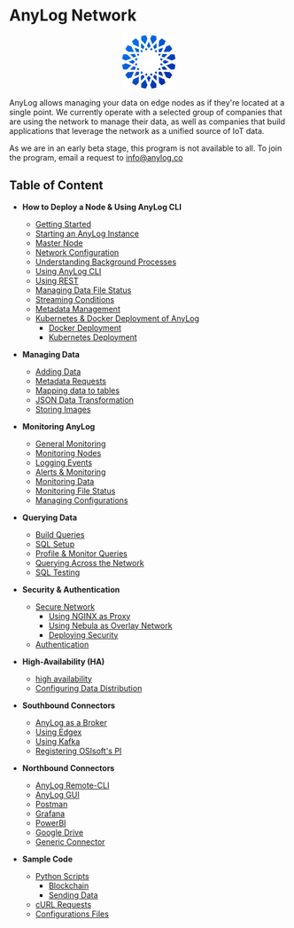 # AnyLog Network 

<div align="center">
    <img src="imgs/anylog_logo.png" />
</div> 

AnyLog allows managing your data on edge nodes as if they're located at a single point. We currently operate with a 
selected group of companies that are using the network to manage their data, as well as  companies that build 
applications that leverage the network as a unified source of IoT data. 

As we are in an early beta stage, this program is not available to all. To join the program, email a request to 
[info@anylog.co](mailto:info@anylog.co)


## Table of Content 
* **How to Deploy a Node & Using AnyLog CLI**
  * [Getting Started](getting%20started.md) 
  * [Starting an AnyLog Instance](starting%20an%20anylog%20instance.md)
  * [Master Node](master%20node.md)
  * [Network Configuration](network%20configuration.md)
  * [Understanding Background Processes](background%20processes.md)
  * [Using AnyLog CLI](anylog%20commands.md)
  * [Using REST](using%20rest.md)
  * [Managing Data File Status](managing%20data%20files%20status.md)
  * [Streaming Conditions](streaming%20conditions.md)
  * [Metadata Management](metadata%20management.md)
  * [Kubernetes & Docker Deployment of AnyLog](deployments)
    * [Docker Deployment](deployments/Docker)
    * [Kubernetes Deployment](deployments/Kubernetes)
    
* **Managing Data**
  * [Adding Data](adding%20data.md)
  * [Metadata Requests](metadata%20requests.md)
  * [Mapping data to tables](mapping%20data%20to%20tables.md)
  * [JSON Data Transformation](json%20data%20transformation.md)
  * [Storing Images](image%20mapping.md)
 
* **Monitoring AnyLog**
  * [General Monitoring](monitoring%20calls.md) 
  * [Monitoring Nodes](monitoring%20nodes.md)
  * [Logging Events](logging%20events.md)
  * [Alerts & Monitoring](alerts%20and%20monitoring.md)
  * [Monitoring Data](monitoring%20data.md)
  * [Monitoring File Status](managing%20data%20files%20status.md)
  * [Managing Configurations](managing%20configuration.md)
  
* **Querying Data**
  * [Build Queries](queries.md)
  * [SQL Setup](sql%20setup.md)
  * [Profile & Monitor Queries](profiling%20and%20monitoring%20queries.md)
  * [Querying Across the Network](network%20processing.md)
  * [SQL Testing](test%20suites.md)

* **Security & Authentication**
  * [Secure Network](Secure%20Network.md)
    * [Using NGINX as Proxy](deployments/Networking%20&%20Security/nginx.md)
    * [Using Nebula as Overlay Network](deployments/Networking%20&%20Security/nebula.md)
    * [Deploying Security](deployments/Networking%20&%20Security/security.md)
  * [Authentication](authentication.md)

* **High-Availability (HA)**
  * [high availability](high%20availability.md)
  * [Configuring Data Distribution](data%20distribution%20and%20configuration.md)

* **Southbound Connectors**
  * [AnyLog as a Broker](message%20broker.md) 
  * [Using Edgex](using%20edgex.md)
  * [Using Kafka](using%20kafka.md)
  * [Registering OSIsoft's PI](registering%20pi%20in%20the%20anylog%20network.md)

* **Northbound Connectors**
  * [AnyLog Remote-CLI](northbound%20connectors/remote_cli.md)
  * [AnyLog GUI](northbound%20connectors/using%20the%20gui.md)
  * [Postman](northbound%20connectors/using%20postman.md)
  * [Grafana](northbound%20connectors/using%20grafana.md)
  * [PowerBI](northbound%20connectors/PowerBI.md)
  * [Google Drive](northbound%20connectors/Google.md)
  * [Generic Connector](northbound%20connectors/postgres%20connector.md)

* **Sample Code**
  * [Python Scripts](examples/Sample%20Python%20Scripts)
    * [Blockchain](examples/Sample%20Python%20Scripts/blockchain)
    * [Sending Data](examples/Sample%20Python%20Scripts/data)
  * [cURL Requests](examples/curl.sh)
  * [Configurations Files](examples/Configuration.md)